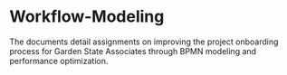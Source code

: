 # Workflow-Modeling
 The documents detail assignments on improving the project onboarding process for Garden State Associates through BPMN modeling and performance optimization.
